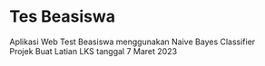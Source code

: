# Tes Beasiswa
Aplikasi Web Test Beasiswa menggunakan Naive Bayes Classifier\
Projek Buat Latian LKS tanggal 7 Maret 2023
